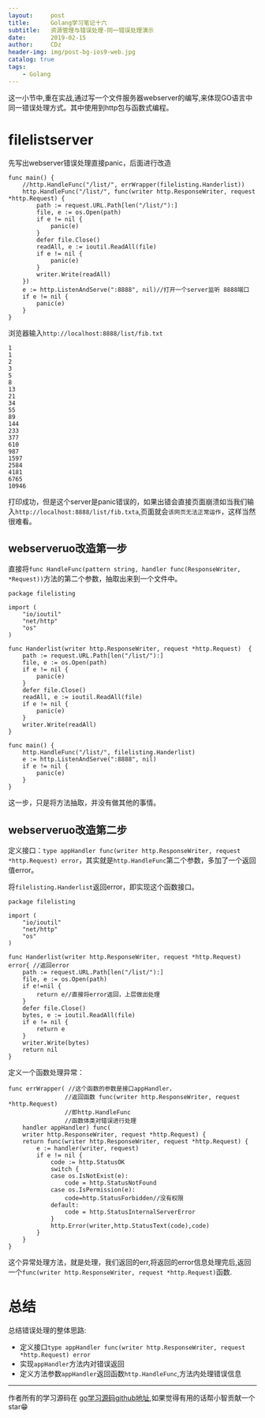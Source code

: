 ```yaml
---
layout:     post
title:      Golang学习笔记十六
subtitle:   资源管理与错误处理-同一错误处理演示
date:       2019-02-15
author:     CDz
header-img: img/post-bg-ios9-web.jpg
catalog: true
tags:
    - Golang
---
```


这一小节中,重在实战,通过写一个文件服务器webserver的编写,来体现GO语言中同一错误处理方式。其中使用到http包与函数式编程。
# filelistserver
先写出webserver错误处理直接panic，后面进行改造

```
func main() {
    //http.HandleFunc("/list/", errWrapper(filelisting.Handerlist))
    http.HandleFunc("/list/", func(writer http.ResponseWriter, request *http.Request) {
        path := request.URL.Path[len("/list/"):]
        file, e := os.Open(path)
        if e != nil {
            panic(e)
        }
        defer file.Close()
        readAll, e := ioutil.ReadAll(file)
        if e != nil {
            panic(e)
        }
        writer.Write(readAll)
    })
    e := http.ListenAndServe(":8888", nil)//打开一个server监听 8888端口
    if e != nil {
        panic(e)
    }
}
```

浏览器输入`http://localhost:8888/list/fib.txt`
```
1
1
2
3
5
8
13
21
34
55
89
144
233
377
610
987
1597
2584
4181
6765
10946
```
打印成功，但是这个server是panic错误的，如果出错会直接页面崩溃如当我们输入`http://localhost:8888/list/fib.txta`,页面就会`该网页无法正常运作`，这样当然很难看。

## webserveruo改造第一步

直接将`func HandleFunc(pattern string, handler func(ResponseWriter, *Request))`方法的第二个参数，抽取出来到一个文件中。

```
package filelisting

import (
    "io/ioutil"
    "net/http"
    "os"
)

func Handerlist(writer http.ResponseWriter, request *http.Request)  {
    path := request.URL.Path[len("/list/"):]
    file, e := os.Open(path)
    if e != nil {
        panic(e)
    }
    defer file.Close()
    readAll, e := ioutil.ReadAll(file)
    if e != nil {
        panic(e)
    }
    writer.Write(readAll)
}
```

```
func main() {
    http.HandleFunc("/list/", filelisting.Handerlist)
    e := http.ListenAndServe(":8888", nil)
    if e != nil {
        panic(e)
    }
}
```

这一步，只是将方法抽取，并没有做其他的事情。

## webserveruo改造第二步

定义接口：`type appHandler func(writer http.ResponseWriter, request *http.Request) error`，其实就是`http.HandleFunc`第二个参数，多加了一个返回值error。


将`filelisting.Handerlist`返回error，即实现这个函数接口。
```
package filelisting

import (
    "io/ioutil"
    "net/http"
    "os"
)

func Handerlist(writer http.ResponseWriter, request *http.Request) error{ //返回error
    path := request.URL.Path[len("/list/"):]
    file, e := os.Open(path)
    if e!=nil {
        return e//直接将error返回，上层做出处理
    }
    defer file.Close()
    bytes, e := ioutil.ReadAll(file)
    if e != nil {
        return e
    }
    writer.Write(bytes)
    return nil
}
```

定义一个函数处理异常：
```
func errWrapper( //这个函数的参数是接口appHandler，
                //返回函数 func(writer http.ResponseWriter, request *http.Request)
                //即http.HandleFunc
                //函数体类对错误进行处理
    handler appHandler) func(
    writer http.ResponseWriter, request *http.Request) {
    return func(writer http.ResponseWriter, request *http.Request) {
        e := handler(writer, request)
        if e != nil {
            code := http.StatusOK
            switch {
            case os.IsNotExist(e):
                code = http.StatusNotFound
            case os.IsPermission(e):
                code=http.StatusForbidden//没有权限
            default:
                code = http.StatusInternalServerError
            }
            http.Error(writer,http.StatusText(code),code)
        }
    }
}
```

这个异常处理方法，就是处理，我们返回的err,将返回的error信息处理完后,返回一个`func(writer http.ResponseWriter, request *http.Request)`函数.

# 总结
总结错误处理的整体思路:

- 定义接口`type appHandler func(writer http.ResponseWriter, request *http.Request) error`
- 实现`appHandler`方法内对错误返回
- 定义方法参数`appHandler`返回函数`http.HandleFunc`,方法内处理错误信息



------
作者所有的学习源码在 [go学习源码github地址](https://github.com/CDz1129/golang-learn),如果觉得有用的话帮小智贡献一个star😁
